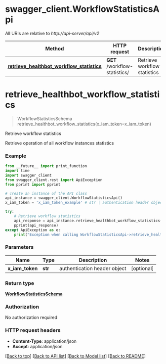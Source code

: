 # swagger_client.WorkflowStatisticsApi

All URIs are relative to *http://api-server/api/v2*

Method | HTTP request | Description
------------- | ------------- | -------------
[**retrieve_healthbot_workflow_statistics**](WorkflowStatisticsApi.md#retrieve_healthbot_workflow_statistics) | **GET** /workflow-statistics/ | Retrieve workflow statistics


# **retrieve_healthbot_workflow_statistics**
> WorkflowStatisticsSchema retrieve_healthbot_workflow_statistics(x_iam_token=x_iam_token)

Retrieve workflow statistics

Retrieve operation of all workflow instances statistics

### Example
```python
from __future__ import print_function
import time
import swagger_client
from swagger_client.rest import ApiException
from pprint import pprint

# create an instance of the API class
api_instance = swagger_client.WorkflowStatisticsApi()
x_iam_token = 'x_iam_token_example' # str | authentication header object (optional)

try:
    # Retrieve workflow statistics
    api_response = api_instance.retrieve_healthbot_workflow_statistics(x_iam_token=x_iam_token)
    pprint(api_response)
except ApiException as e:
    print("Exception when calling WorkflowStatisticsApi->retrieve_healthbot_workflow_statistics: %s\n" % e)
```

### Parameters

Name | Type | Description  | Notes
------------- | ------------- | ------------- | -------------
 **x_iam_token** | **str**| authentication header object | [optional] 

### Return type

[**WorkflowStatisticsSchema**](WorkflowStatisticsSchema.md)

### Authorization

No authorization required

### HTTP request headers

 - **Content-Type**: application/json
 - **Accept**: application/json

[[Back to top]](#) [[Back to API list]](../README.md#documentation-for-api-endpoints) [[Back to Model list]](../README.md#documentation-for-models) [[Back to README]](../README.md)

